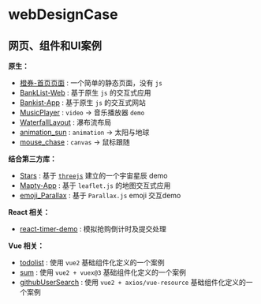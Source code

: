 # webDesignCase

网页、组件和UI案例
---

**原生：**

- [橙券-首页页面](https://github.com/Jinx-FX/webDesignCase/tree/main/cq) : 一个简单的静态页面，没有 `js`
- [BankList-Web](https://github.com/Jinx-FX/webDesignCase/tree/main/Bankist-Web) : 基于原生 `js` 的交互式应用
- [Bankist-App](https://github.com/Jinx-FX/webDesignCase/tree/main/Bankist-App) : 基于原生 `js` 的交互式网站
- [MusicPlayer](https://github.com/Jinx-FX/webDesignCase/tree/main/MusicPlayer) : `video` -> 音乐播放器 `demo`
- [WaterfallLayout](https://github.com/Jinx-FX/webDesignCase/tree/main/WaterfallLayout) : 瀑布流布局
- [animation_sun](https://github.com/Jinx-FX/webDesignCase/tree/main/animation_sun) : `animation` -> 太阳与地球
- [mouse_chase](https://github.com/Jinx-FX/webDesignCase/tree/main/mouse_chase) : `canvas` -> 鼠标跟随

**结合第三方库：**

- [Stars](https://github.com/Jinx-FX/webDesignCase/tree/main/Stars) : 基于 [`threejs`](https://github.com/mrdoob/three.js) 建立的一个宇宙星辰 demo
- [Mapty-App](https://github.com/Jinx-FX/webDesignCase/tree/main/Mapty-App) : 基于 `leaflet.js` 的地图交互式应用
- [emoji_Parallax](https://github.com/Jinx-FX/webDesignCase/tree/main/emoji_Parallax) : 基于 `Parallax.js` emoji 交互demo

**React 相关：**

- [react-timer-demo](https://github.com/Jinx-FX/webDesignCase/tree/main/react-timer-demo) : 模拟抢购倒计时及提交处理

**Vue 相关：**

- [todolist](https://github.com/Jinx-FX/webDesignCase/tree/main/todolist) : 使用 `vue2` 基础组件化定义的一个案例
- [sum](https://github.com/Jinx-FX/webDesignCase/tree/main/sum) : 使用 `vue2 + vuex@3` 基础组件化定义的一个案例
- [githubUserSearch](https://github.com/Jinx-FX/webDesignCase/tree/main/github-user-search) : 使用 `vue2 + axios/vue-resource` 基础组件化定义的一个案例 
